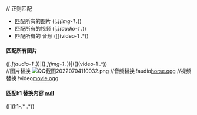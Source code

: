 // 正则匹配
* 匹配所有的图片
(\[.*\]\(img-1 .*\))
* 匹配所有的视频
(\[.*\]\(audio-1 .*\))
* 匹配所有的 音频
(\[\]\(video-1 .*\))
#### 匹配所有图片
(\[.*\]\(audio-1 .*\))|(\[.*\]\(img-1 .*\))|(\[\]\(video-1 .*\))  
//图片替换
![QQ截图20220704110032.png](images/demo-dog.png)
//音频替换
!audio[horse.ogg](images/demo-dog.png)
//视频替换
!video[movie.ogg](images/demo-dog.png)
#### 匹配h1 替换内容[](xxx) [null](xxx)
(\[\]\(h1-.* .*\))

